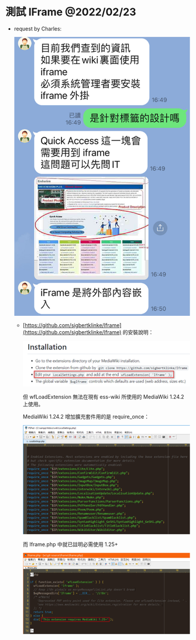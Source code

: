 # 測試 IFrame @2022/02/23

- request by Charles:
    
    ![Untitled](%E6%B8%AC%E8%A9%A6%20IFrame%20@2022%2002%2023%2058830ada748c49e39973fd59b63ac8dd/Untitled.png)
    
    - [https://github.com/sigbertklinke/Iframe](https://github.com/sigbertklinke/Iframe) 的安裝說明：
        
        ![Untitled](%E6%B8%AC%E8%A9%A6%20IFrame%20@2022%2002%2023%2058830ada748c49e39973fd59b63ac8dd/Untitled%201.png)
        
        但 wfLoadExtension 無法在現有 ess-wiki 所使用的 MediaWiki 1.24.2 上使用。
        
        MediaWiki 1.24.2 增加擴充套件用的是 require_once：
        
        ![Untitled](%E6%B8%AC%E8%A9%A6%20IFrame%20@2022%2002%2023%2058830ada748c49e39973fd59b63ac8dd/Untitled%202.png)
        
        而 Iframe.php 中就已註明必需使用 1.25+
        
        ![Untitled](%E6%B8%AC%E8%A9%A6%20IFrame%20@2022%2002%2023%2058830ada748c49e39973fd59b63ac8dd/Untitled%203.png)
